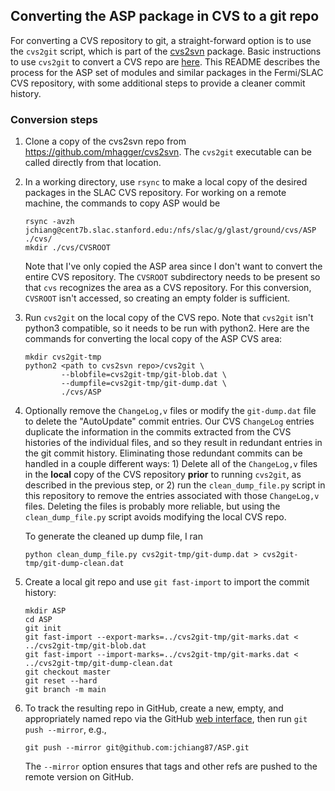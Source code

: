 ## Converting the ASP package in CVS to a git repo

For converting a CVS repository to git, a straight-forward option is to use the `cvs2git` script, which is part of the [cvs2svn](https://github.com/mhagger/cvs2svn) package.   Basic instructions to use `cvs2git` to convert a CVS repo are [here](https://www.mcs.anl.gov/~jacob/cvs2svn/cvs2git.html).  This README describes the process for the ASP set of modules and similar packages in the Fermi/SLAC CVS repository, with some additional steps to provide a cleaner commit history.

### Conversion steps

1. Clone a copy of the cvs2svn repo from https://github.com/mhagger/cvs2svn.  The `cvs2git` executable can be called directly from that location.

1. In a working directory, use `rsync` to make a local copy of the desired packages in the SLAC CVS repository.  For working on a remote machine, the commands to copy ASP would be
   ```
   rsync -avzh jchiang@cent7b.slac.stanford.edu:/nfs/slac/g/glast/ground/cvs/ASP ./cvs/
   mkdir ./cvs/CVSROOT
   ```
   Note that I've only copied the ASP area since I don't want to convert the entire CVS repository.  The `CVSROOT` subdirectory needs to be present so that `cvs` recognizes the area as a CVS repository.  For this conversion, `CVSROOT` isn't accessed, so creating an empty folder is sufficient.

1. Run `cvs2git` on the local copy of the CVS repo.  Note that `cvs2git` isn't python3 compatible, so it needs to be run with python2.  Here are the commands for converting the local copy of the ASP CVS area:
   ```
   mkdir cvs2git-tmp
   python2 <path to cvs2svn repo>/cvs2git \
           --blobfile=cvs2git-tmp/git-blob.dat \
           --dumpfile=cvs2git-tmp/git-dump.dat \
           ./cvs/ASP
   ```

1. Optionally remove the `ChangeLog,v` files or modify the `git-dump.dat` file to delete the "AutoUpdate" commit entries.   Our CVS `ChangeLog` entries duplicate the information in the commits extracted from the CVS histories of the individual files, and so they result in redundant entries in the git commit history.  Eliminating those redundant commits can be handled in a couple different ways:  1) Delete all of the `ChangeLog,v` files in the **local** copy of the CVS repository **prior** to running `cvs2git`, as described in the previous step, or 2) run the `clean_dump_file.py` script in this repository to remove the entries associated with those `ChangeLog,v` files.  Deleting the files is probably more reliable, but using the `clean_dump_file.py` script avoids modifying the local CVS repo.

   To generate the cleaned up dump file, I ran
   ```
   python clean_dump_file.py cvs2git-tmp/git-dump.dat > cvs2git-tmp/git-dump-clean.dat
   ```

1. Create a local git repo and use `git fast-import` to import the commit history:
   ```
   mkdir ASP
   cd ASP
   git init
   git fast-import --export-marks=../cvs2git-tmp/git-marks.dat < ../cvs2git-tmp/git-blob.dat
   git fast-import --import-marks=../cvs2git-tmp/git-marks.dat < ../cvs2git-tmp/git-dump-clean.dat
   git checkout master
   git reset --hard
   git branch -m main
   ```

1. To track the resulting repo in GitHub, create a new, empty, and appropriately named repo via the GitHub [web interface](https://github.com/new), then run `git push --mirror`, e.g.,
   ```
   git push --mirror git@github.com:jchiang87/ASP.git
   ```
   The `--mirror` option ensures that tags and other refs are pushed to the remote version on GitHub.
